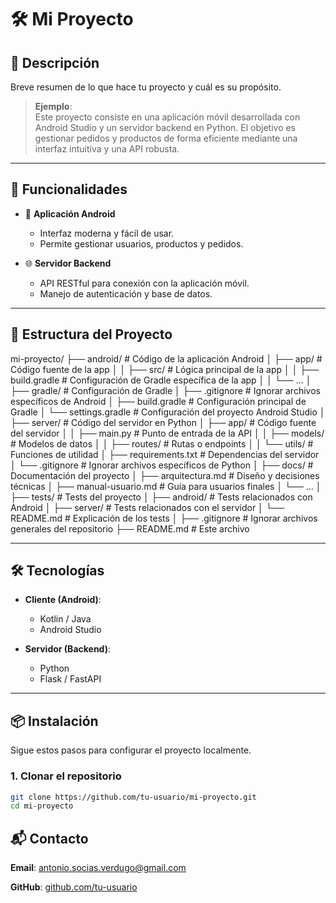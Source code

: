# 🛠️ Mi Proyecto

## 📖 Descripción  
Breve resumen de lo que hace tu proyecto y cuál es su propósito.  

> **Ejemplo**:  
> Este proyecto consiste en una aplicación móvil desarrollada con Android Studio y un servidor backend en Python. El objetivo es gestionar pedidos y productos de forma eficiente mediante una interfaz intuitiva y una API robusta.

---

## 🚀 Funcionalidades  
- 📱 **Aplicación Android**  
  - Interfaz moderna y fácil de usar.  
  - Permite gestionar usuarios, productos y pedidos.  

- 🌐 **Servidor Backend**  
  - API RESTful para conexión con la aplicación móvil.  
  - Manejo de autenticación y base de datos.

---

## 📂 Estructura del Proyecto  

mi-proyecto/ ├── android/ # Código de la aplicación Android │ ├── app/ # Código fuente de la app │ │ ├── src/ # Lógica principal de la app │ │ ├── build.gradle # Configuración de Gradle específica de la app │ │ └── ...
│ ├── gradle/ # Configuración de Gradle │ ├── .gitignore # Ignorar archivos específicos de Android │ ├── build.gradle # Configuración principal de Gradle │ └── settings.gradle # Configuración del proyecto Android Studio │ ├── server/ # Código del servidor en Python │ ├── app/ # Código fuente del servidor │ │ ├── main.py # Punto de entrada de la API │ │ ├── models/ # Modelos de datos │ │ ├── routes/ # Rutas o endpoints │ │ └── utils/ # Funciones de utilidad │ ├── requirements.txt # Dependencias del servidor │ └── .gitignore # Ignorar archivos específicos de Python │ ├── docs/ # Documentación del proyecto │ ├── arquitectura.md # Diseño y decisiones técnicas │ ├── manual-usuario.md # Guía para usuarios finales │ └── ... │ ├── tests/ # Tests del proyecto │ ├── android/ # Tests relacionados con Android │ ├── server/ # Tests relacionados con el servidor │ └── README.md # Explicación de los tests │ ├── .gitignore # Ignorar archivos generales del repositorio ├── README.md # Este archivo


---

## 🛠️ Tecnologías  
- **Cliente (Android)**:  
  - Kotlin / Java  
  - Android Studio  

- **Servidor (Backend)**:  
  - Python  
  - Flask / FastAPI  

---

## 📦 Instalación  
Sigue estos pasos para configurar el proyecto localmente.  

### **1. Clonar el repositorio**  
```bash
git clone https://github.com/tu-usuario/mi-proyecto.git
cd mi-proyecto
```

## 📬 Contacto
**Email**: antonio.socias.verdugo@gmail.com

**GitHub**: [github.com/tu-usuario](https://github.com/AntonioSocias)

